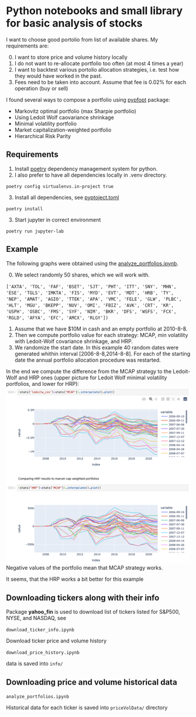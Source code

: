 # Python notebooks and small library for basic analysis of stocks
I want to choose good portolio from list of available shares.
My requirements are:

0. I want to store price and volume history locally
1. I do not want to re-allocate portfolio too often (at most 4 times a year)
2. I want to backtest various portolio allocation strategies, i.e. test how they would have worked in the past.
3. Fees need to be taken into account. Assume that fee is 0.02% for each operation (buy or sell)

I found several ways to compose a portfolio using [pypfopt](https://github.com/robertmartin8/PyPortfolioOpt) package:
  * Markovitz optimal portfolio (max Sharpie portfolio)
  * Using Ledoit Wolf caovariance shrinkage
  * Minimal volatility portfolio
  * Market capitalization-weighted portfolio
  * Hierarchical Risk Parity

## Requirements

1. Install [poetry](https://python-poetry.org/docs/) dependency management system for python.
2. I also prefer to have all dependencies locally in .venv directory.
```
poetry config virtualenvs.in-project true
```
3. Install all dependencies, see [pyptoject.toml](pyproject.toml)
```
poetry install
```
3. Start jupyter in correct environment
```
poetry run jupyter-lab
```

## Example
The following graphs were obtained using the [analyze_portfolios.ipynb](analyze_portfolios.ipynb).

0. We select randomly 50 shares, which we will work with.

`['AXTA', 'TOL', 'FAF', 'BSET', 'SJT', 'PHT', 'ITT', 'SNY', 'MHN',
       'ESE', 'TGLS', 'IMKTA', 'FIS', 'MYD', 'EVT', 'MDT', 'HRB', 'TY', 'NEP', 'AMAT', 'AGIO', 'TTEK', 'APA', 'VMC', 'FELE', 'GLW', 'PLBC', 'HLT', 'MGU', 'BKEPP', 'NUV', 'OMI', 'FBIZ', 'AVK', 'CRT', 'KR', 'USPH', 'OSBC', 'FMS', 'SYF', 'NIM', 'BKR', 'DFS', 'WSFS', 'FCX', 'RGLD', 'AFYA', 'EFC', 'AMCX', 'RLGY'])`
1. Assume that we have $10M in cash and an empty portfolio at 2010-8-8.
2. Then we compute portfolio value for each strategy: MCAP, min volatility with Ledoit-Wolf covariance shrinkage, and HRP.
3. We randomize the start date. In this example 40 random dates were generated whithin interval [2006-8-8,2014-8-8].
For each of the starting date the annual portfolio allocation procedure was restarted.

In the end we compute the difference from the MCAP strategy to the Ledoit-Wolf and HRP ones (upper picture for Ledoit Wolf minimal volatility portfolios, and lower for HRP):
![simulation results](docs/hrp_vs_ledoit_vs_mcap.png)
Negative values of the portfolio mean that MCAP strategy works.

It seems, that the HRP works a bit better for this example

## Downloading tickers along with their info
Package **yahoo_fin** is used to download list of tickers listed for S&P500, NYSE, and NASDAQ, see

```download_ticker_info.ipynb```

Download ticker price and volume history

```download_price_history.ipynb```

data is saved into ```info/```

## Downloading price and volume historical data

```analyze_portfolios.ipynb```

Historical data for each ticker is saved into ```priceVolData/``` directory 